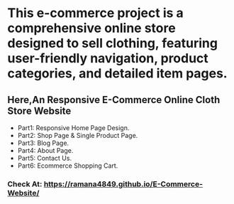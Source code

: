 # This e-commerce project is a comprehensive online store designed to sell clothing, featuring user-friendly navigation, product categories, and detailed item pages.

## Here,An Responsive E-Commerce Online Cloth Store Website
* Part1: Responsive Home Page Design.
* Part2: Shop Page & Single Product Page.
* Part3: Blog Page.
* Part4: About Page.
* Part5: Contact Us.
* Part6: Ecommerce Shopping Cart.

### Check At: https://ramana4849.github.io/E-Commerce-Website/
